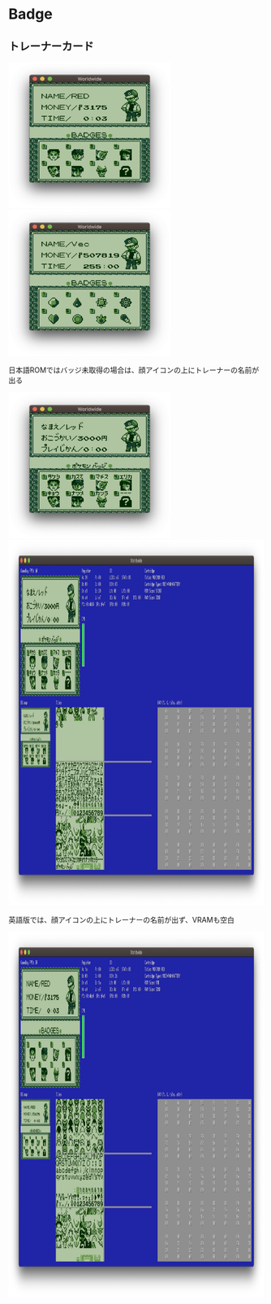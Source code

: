 # Badge

## トレーナーカード

<img src="./image/badge/trainer_card_en.png" width="320px" height="288px" /> &nbsp; <img src="./image/badge/trainer_card_en_2.png" width="320px" height="288px" />

日本語ROMではバッジ未取得の場合は、顔アイコンの上にトレーナーの名前が出る

<img src="./image/badge/trainer_card_ja.png" width="320px" height="288px" />

<img src="./image/badge/trainer_card_ja_debug.png" width="1080px" height="720px" />

英語版では、顔アイコンの上にトレーナーの名前が出ず、VRAMも空白

<img src="./image/badge/trainer_card_en_debug.png" width="1080px" height="720px" />
